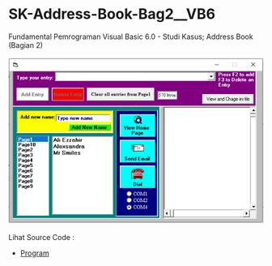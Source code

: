 # SK-Address-Book-Bag2__VB6
Fundamental Pemrograman Visual Basic 6.0 - Studi Kasus; Address Book (Bagian 2)<br><br>
<img src="https://github.com/RizkyKhapidsyah/SK-Address-Book-Bag2__VB6/blob/main/result/001.PNG"><br><br>
Lihat Source Code : <br>
- <a href="https://github.com/RizkyKhapidsyah/SK-Address-Book-Bag2__VB6">Program</a>
